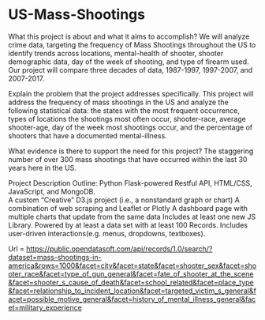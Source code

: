 # US-Mass-Shootings

What this project is about and what it aims to accomplish?
We will analyze crime data, targeting the frequency of Mass Shootings throughout the US to identify trends across locations, mental-health of shooter, shooter demographic data, day of the week of shooting, and type of firearm used. Our project will compare three decades of data, 1987-1997, 1997-2007, and 2007-2017.

Explain the problem that the project addresses specifically.
This project will address the frequency of mass shootings in the US and analyze the following statistical data: the states with the most frequent occurrence, types of locations the shootings most often occur, shooter-race, average shooter-age, day of the week most shootings occur, and the percentage of shooters that have a documented mental-illness. 

What evidence is there to support the need for this project?
The staggering number of over 300 mass shootings that have occurred within the last 30 years here in the US. 

Project Description Outline:
  Python Flask-powered Restful API, HTML/CSS, JavaScript, and MongoDB.  
  A custom “Creative” D3.js project (i.e., a nonstandard graph or chart)
  A combination of web scraping and Leaflet or Plotly
  A dashboard page with multiple charts that update from the same data
  Includes at least one new JS Library.
  Powered by at least a data set with at least 100 Records.
  Includes user-driven interactions(e.g. menus, dropdowns, textboxes).

Url = 
https://public.opendatasoft.com/api/records/1.0/search/?dataset=mass-shootings-in-america&rows=1000&facet=city&facet=state&facet=shooter_sex&facet=shooter_race&facet=type_of_gun_general&facet=fate_of_shooter_at_the_scene&facet=shooter_s_cause_of_death&facet=school_related&facet=place_type&facet=relationship_to_incident_location&facet=targeted_victim_s_general&facet=possible_motive_general&facet=history_of_mental_illness_general&facet=military_experience
